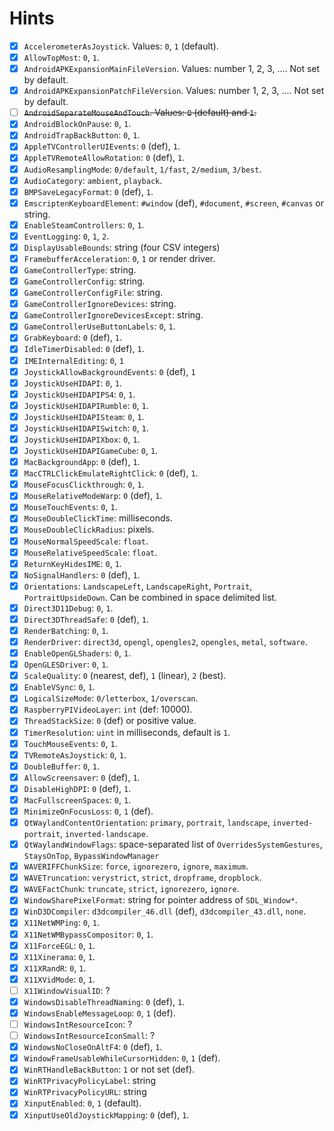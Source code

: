 
# Hints

* [X] `AccelerometerAsJoystick`. Values: `0`, `1` (default).
* [X] `AllowTopMost`: `0`, `1`.
* [X] `AndroidAPKExpansionMainFileVersion`. Values: number 1, 2, 3, .... Not set by default.
* [X] `AndroidAPKExpansionPatchFileVersion`. Values: number 1, 2, 3, .... Not set by default.
* [ ] ~~`AndroidSeparateMouseAndTouch`. Values: `0` (default) and `1`.~~
* [X] `AndroidBlockOnPause`: `0`, `1`.
* [X] `AndroidTrapBackButton`: `0`, `1`.
* [X] `AppleTVControllerUIEvents`: `0` (def), `1`.
* [X] `AppleTVRemoteAllowRotation`: `0` (def), `1`.
* [X] `AudioResamplingMode`: `0/default`, `1/fast`, `2/medium`, `3/best`.
* [X] `AudioCategory`: `ambient`, `playback`.
* [X] `BMPSaveLegacyFormat`: `0` (def), `1`.
* [X] `EmscriptenKeyboardElement`: `#window` (def), `#document`, `#screen`, `#canvas` or string.
* [X] `EnableSteamControllers`: `0`, `1`.
* [X] `EventLogging`: `0`, `1`, `2`.
* [X] `DisplayUsableBounds`: string (four CSV integers)
* [X] `FramebufferAcceleration`: `0`, `1` or render driver.
* [X] `GameControllerType`: string.
* [X] `GameControllerConfig`: string.
* [X] `GameControllerConfigFile`: string.
* [X] `GameControllerIgnoreDevices`: string.
* [X] `GameControllerIgnoreDevicesExcept`: string.
* [X] `GameControllerUseButtonLabels`: `0`, `1`.
* [X] `GrabKeyboard`: `0` (def), `1`.
* [X] `IdleTimerDisabled`: `0` (def), `1`.
* [X] `IMEInternalEditing`: `0`, `1`
* [X] `JoystickAllowBackgroundEvents`: `0` (def), `1`
* [X] `JoystickUseHIDAPI`: `0`, `1`.
* [X] `JoystickUseHIDAPIPS4`: `0`, `1`.
* [X] `JoystickUseHIDAPIRumble`: `0`, `1`.
* [X] `JoystickUseHIDAPISteam`: `0`, `1`.
* [X] `JoystickUseHIDAPISwitch`: `0`, `1`.
* [X] `JoystickUseHIDAPIXbox`: `0`, `1`.
* [X] `JoystickUseHIDAPIGameCube`: `0`, `1`.
* [X] `MacBackgroundApp`: `0` (def), `1`.
* [X] `MacCTRLClickEmulateRightClick`: `0` (def), `1`.
* [X] `MouseFocusClickthrough`: `0`, `1`.
* [X] `MouseRelativeModeWarp`: `0` (def), `1`.
* [X] `MouseTouchEvents`: `0`, `1`.
* [X] `MouseDoubleClickTime`: milliseconds.
* [X] `MouseDoubleClickRadius`: pixels.
* [X] `MouseNormalSpeedScale`: `float`.
* [X] `MouseRelativeSpeedScale`: `float`.
* [X] `ReturnKeyHidesIME`: `0`, `1`.
* [X] `NoSignalHandlers`: `0` (def), `1`.
* [X] `Orientations`: `LandscapeLeft`, `LandscapeRight`, `Portrait`, `PortraitUpsideDown`. Can be combined in space delimited list.
* [X] `Direct3D11Debug`: `0`, `1`.
* [X] `Direct3DThreadSafe`: `0` (def), `1`.
* [X] `RenderBatching`: `0`, `1`.
* [X] `RenderDriver`: `direct3d`, `opengl`, `opengles2`, `opengles`, `metal`, `software`.
* [X] `EnableOpenGLShaders`: `0`, `1`.
* [X] `OpenGLESDriver`: `0`, `1`.
* [X] `ScaleQuality`: `0` (nearest, def), `1` (linear), `2` (best).
* [X] `EnableVSync`: `0`, `1`.
* [X] `LogicalSizeMode`: `0/letterbox`, `1/overscan`.
* [X] `RaspberryPIVideoLayer`: `int` (def: 10000).
* [X] `ThreadStackSize`: `0` (def) or positive value.
* [X] `TimerResolution`: `uint` in milliseconds, default is `1`.
* [X] `TouchMouseEvents`: `0`, `1`.
* [X] `TVRemoteAsJoystick`: `0`, `1`.
* [X] `DoubleBuffer`: `0`, `1`.
* [X] `AllowScreensaver`: `0` (def), `1`.
* [X] `DisableHighDPI`: `0` (def), `1`.
* [X] `MacFullscreenSpaces`: `0`, `1`.
* [X] `MinimizeOnFocusLoss`: `0`, `1` (def).
* [X] `QtWaylandContentOrientation`: `primary`, `portrait`, `landscape`, `inverted-portrait`, `inverted-landscape`.
* [X] `QtWaylandWindowFlags`: space-separated list of `OverridesSystemGestures`, `StaysOnTop`, `BypassWindowManager`
* [X] `WAVERIFFChunkSize`: `force`, `ignorezero`, `ignore`, `maximum`.  
* [X] `WAVETruncation`: `verystrict`, `strict`, `dropframe`, `dropblock`.
* [X] `WAVEFactChunk`: `truncate`, `strict`, `ignorezero`, `ignore`.
* [X] `WindowSharePixelFormat`: string for pointer address of `SDL_Window*`.
* [X] `WinD3DCompiler`: `d3dcompiler_46.dll` (def), `d3dcompiler_43.dll`, `none`.
* [X] `X11NetWMPing`: `0`, `1`.
* [X] `X11NetWMBypassCompositor`: `0`, `1`.
* [X] `X11ForceEGL`: `0`, `1`.
* [X] `X11Xinerama`: `0`, `1`.
* [X] `X11XRandR`: `0`, `1`.
* [X] `X11XVidMode`: `0`, `1`.
* [ ] `X11WindowVisualID`: ?
* [X] `WindowsDisableThreadNaming`: `0` (def), `1`.
* [X] `WindowsEnableMessageLoop`: `0`, `1` (def).
* [ ] `WindowsIntResourceIcon`: ?
* [ ] `WindowsIntResourceIconSmall`: ?
* [X] `WindowsNoCloseOnAltF4`: `0` (def), `1`.
* [X] `WindowFrameUsableWhileCursorHidden`: `0`, `1` (def).
* [X] `WinRTHandleBackButton`: `1` or not set (def).
* [X] `WinRTPrivacyPolicyLabel`: string
* [X] `WinRTPrivacyPolicyURL`: string
* [X] `XinputEnabled`: `0`, `1` (default).
* [X] `XinputUseOldJoystickMapping`: `0` (def), `1`.
